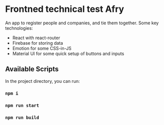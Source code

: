 # Frontned technical test Afry

An app to register people and companies, and tie them together.
Some key technologies: 
* React with react-router
* Firebase for storing data
* Emotion for some CSS-in-JS
* Material UI for some quick setup of buttons and inputs


## Available Scripts

In the project directory, you can run:

### `npm i`
### `npm run start`
### `npm run build`
